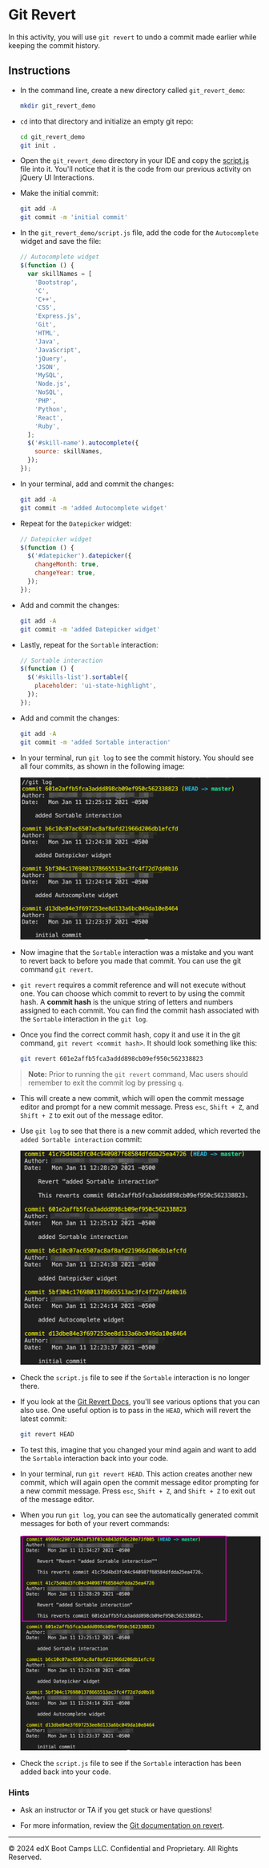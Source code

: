 # Git Revert

In this activity, you will use `git revert` to undo a commit made earlier while keeping the commit history.

## Instructions

* In the command line, create a new directory called `git_revert_demo`:

  ```bash
  mkdir git_revert_demo
  ```

* `cd` into that directory and initialize an empty git repo:

  ```bash
  cd git_revert_demo
  git init .
  ```

* Open the `git_revert_demo` directory in your IDE and copy the [script.js](./script.js) file into it. You'll notice that it is the code from our previous activity on jQuery UI Interactions.

* Make the initial commit:

  ```bash
  git add -A
  git commit -m 'initial commit'
  ```

* In the `git_revert_demo/script.js` file, add the code for the `Autocomplete` widget and save the file:

  ```js
  // Autocomplete widget
  $(function () {
    var skillNames = [
      'Bootstrap',
      'C',
      'C++',
      'CSS',
      'Express.js',
      'Git',
      'HTML',
      'Java',
      'JavaScript',
      'jQuery',
      'JSON',
      'MySQL',
      'Node.js',
      'NoSQL',
      'PHP',
      'Python',
      'React',
      'Ruby',
    ];
    $('#skill-name').autocomplete({
      source: skillNames,
    });
  });
  ```

* In your terminal, add and commit the changes:

  ```bash
  git add -A
  git commit -m 'added Autocomplete widget'
  ```

* Repeat for the `Datepicker` widget:

  ```js
  // Datepicker widget
  $(function () {
    $('#datepicker').datepicker({
      changeMonth: true,
      changeYear: true,
    });
  });
  ```

* Add and commit the changes:

  ```bash
  git add -A
  git commit -m 'added Datepicker widget'
  ```

* Lastly, repeat for the `Sortable` interaction:

  ```js
  // Sortable interaction
  $(function () {
    $('#skills-list').sortable({
      placeholder: 'ui-state-highlight',
    });
  });
  ```

* Add and commit the changes:

  ```bash
  git add -A
  git commit -m 'added Sortable interaction'
  ```

* In your terminal, run `git log` to see the commit history. You should see all four commits, as shown in the following image:

  ![The log shows all four commits.](Images/01-git-log.png)

* Now imagine that the `Sortable` interaction was a mistake and you want to revert back to before you made that commit. You can use the git command `git revert`.

* `git revert` requires a commit reference and will not execute without one. You can choose which commit to revert to by using the commit hash. A **commit hash** is the unique string of letters and numbers assigned to each commit. You can find the commit hash associated with the `Sortable` interaction in the `git log`.

* Once you find the correct commit hash, copy it and use it in the git command, `git revert <commit hash>`. It should look something like this:

  ```bash
  git revert 601e2affb5fca3addd898cb09ef950c562338823
  ```

> **Note:** Prior to running the `git revert` command, Mac users should remember to exit the commit log by pressing `q`. 

* This will create a new commit, which will open the commit message editor and prompt for a new commit message. Press `esc`, `Shift + Z`, and `Shift + Z` to exit out of the message editor.

* Use `git log` to see that there is a new commit added, which reverted the `added Sortable interaction` commit:

  ![Git log after reverting sortable interaction commit](Images/02-git-revert-log.png)

* Check the `script.js` file to see if the `Sortable` interaction is no longer there.

* If you look at the [Git Revert Docs](https://git-scm.com/docs/git-revert#_options), you'll see various options that you can also use. One useful option is to pass in the `HEAD`, which will revert the latest commit:

  ```bash
  git revert HEAD
  ```

* To test this, imagine that you changed your mind again and want to add the `Sortable` interaction back into your code.

* In your terminal, run `git revert HEAD`. This action creates another new commit, which will again open the commit message editor prompting for a new commit message. Press `esc`, `Shift + Z`, and `Shift + Z` to exit out of the message editor.

* When you run `git log`, you can see the automatically generated commit messages for both of your revert commands:

  ![Git log after reverting to HEAD.](Images/03-git-revert-both-commits.png)

* Check the `script.js` file to see if the `Sortable` interaction has been added back into your code.

### Hints

* Ask an instructor or TA if you get stuck or have questions!

* For more information, review the [Git documentation on revert](https://git-scm.com/docs/git-revert).

---
© 2024 edX Boot Camps LLC. Confidential and Proprietary. All Rights Reserved.
